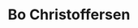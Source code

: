 ---
title: Bo Christoffersen
work: Forstander. Skovvænget. Region Hovedstaden. Den Sociale virksomhed
image: /images/advisory-board/bo-christoffersen-gray.png
linkedin: https://www.linkedin.com/in/bo-christoffersen-68711113b/
education: Pædagog, Cand.scient.soc., MPG
---